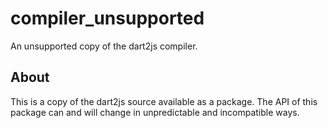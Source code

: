 # compiler_unsupported

An unsupported copy of the dart2js compiler.

## About

This is a copy of the dart2js source available as a package. The API of this
package can and will change in unpredictable and incompatible ways.
